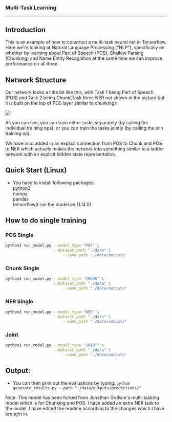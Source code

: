 ### Multi-Task Learning
-------

## Introduction

This is an example of how to construct a multi-task neural net in Tensorflow. Here we're looking at Natural Language Processing ("NLP"), specifically on whether by learning about Part of Speech (POS), Shallow Parsing (Chunking) and Name Entity Recognition at the same time we can improve performance on all three.

## Network Structure

Our network looks a little bit like this, with Task 1 being Part of Speech (POS) and Task 2 being Chunk(Task three NER not shown in the picture but it is built on the top of POS layer similar to chunking):

<img src='https://jg8610.github.io/images/joint_op.png'>

As you can see, you can train either tasks separately (by calling the individual training ops), or you can train the tasks jointly (by calling the join training op).

We have also added in an explicit connection from POS to Chunk and POS to NER which actually makes the network into something similar to a ladder network with an explicit hidden state representation.

## Quick Start (Linux)

* You have to install following packages:   
python3  
numpy  
pandas  
tensorflow(I ran the model on (1.14.0)  


## How to do single training

### POS Single
```bash
python3 run_model.py --model_type "POS" \
       	             --dataset_path "./data" \
		                 --save_path "./data/outputs"

```

### Chunk Single
```bash
python3 run_model.py --model_type "CHUNK" \
       	             --dataset_path "./data" \
		                 --save_path "./data/outputs"
```
### NER Single
```bash
python3 run_model.py --model_type "NER" \
       	             --dataset_path "./data" \
		                 --save_path "./data/outputs"
```

### Joint
```bash
python3 run_model.py --model_type "JOINT" \
       	             --dataset_path "./data" \
		                 --save_path "./data/outputs"

```

## Output:
* You can then print out the evaluations by typing:
``python generate_results.py --path "./data/outputs/predictions/"``


Note: This model has been forked from Jonathan Godwin's multi-tasking model which is for Chunking and POS. I have added an extra NER task to the model. I have edited the readme according to the changes which I have brought in.
